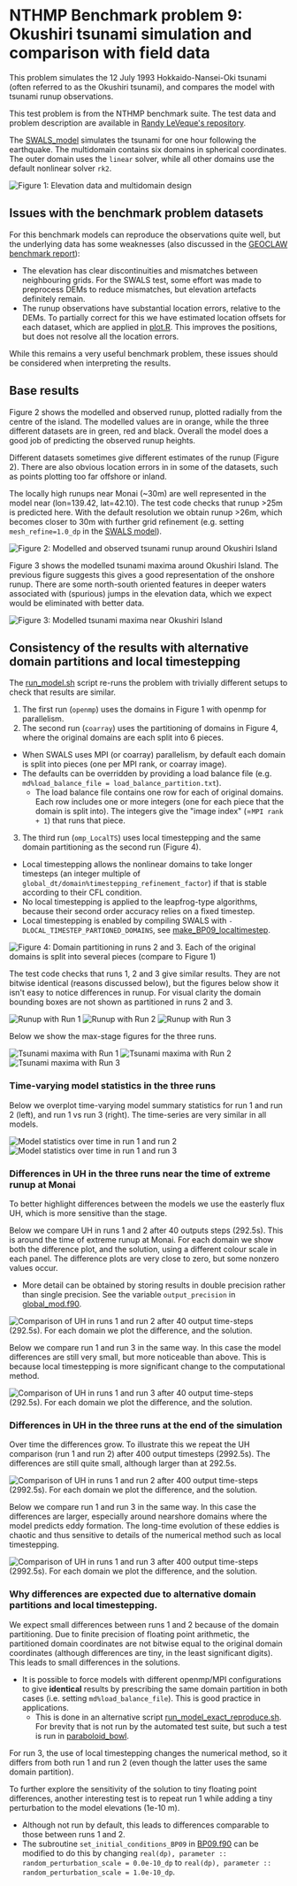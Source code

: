 # NTHMP Benchmark problem 9: Okushiri tsunami simulation and comparison with field data

This problem simulates the 12 July 1993 Hokkaido-Nansei-Oki tsunami (often referred to as the Okushiri tsunami), and compares the model with tsunami runup observations.

This test problem is from the NTHMP benchmark suite. The test data and problem description are available in [Randy LeVeque's repository](https://github.com/rjleveque/nthmp-benchmark-problems/tree/master/BP09-FrankG-Okushiri_island/). 

The [SWALS_model](BP09.f90) simulates the tsunami for one hour following the earthquake. The multidomain contains six domains in spherical coordinates. The outer domain uses the `linear` solver, while all other domains use the default nonlinear solver `rk2`. 

![Figure 1: Elevation data and multidomain design](elevation_okushiri_lowresolution_omp.png)

## Issues with the benchmark problem datasets

For this benchmark models can reproduce the observations quite well, but the underlying data has some weaknesses (also discussed in the [GEOCLAW benchmark report](https://depts.washington.edu/clawpack/links/nthmp-benchmarks/geoclaw-results.pdf)):
* The elevation has clear discontinuities and mismatches between neighbouring grids. For the SWALS test, some effort was made to preprocess DEMs to reduce mismatches, but elevation artefacts definitely remain.
* The runup observations have substantial location errors, relative to the DEMs. To partially correct for this we have estimated location offsets for each dataset, which are applied in [plot.R](plot.R). This improves the positions, but does not resolve all the location errors.

While this remains a very useful benchmark problem, these issues should be considered when interpreting the results. 

## Base results

Figure 2 shows the modelled and observed runup, plotted radially from the centre of the island. The modelled values are in orange, while the three different datasets are in green, red and black. Overall the model does a good job of predicting the observed runup heights.

Different datasets sometimes give different estimates of the runup (Figure 2). There are also obvious location errors in in some of the datasets, such as points plotting too far offshore or inland.

The locally high runups near Monai (~30m) are well represented in the model near (lon=139.42, lat=42.10). The test code checks that runup >25m is predicted here. With the default resolution we obtain runup >26m, which becomes closer to 30m with further grid refinement (e.g. setting `mesh_refine=1.0_dp` in the [SWALS model](BP09.f90)). 

![Figure 2: Modelled and observed tsunami runup around Okushiri Island](runup_heights_okushiri_lowresolution_omp.png)

Figure 3 shows the modelled tsunami maxima around Okushiri Island. The previous figure suggests this gives a good representation of the onshore runup. There are some north-south oriented features in deeper waters associated with (spurious) jumps in the elevation data, which we expect would be eliminated with better data.

![Figure 3: Modelled tsunami maxima near Okushiri Island](max_stage_okushiri_lowresolution_omp.png)

## Consistency of the results with alternative domain partitions and local timestepping

The [run_model.sh](run_model.sh) script re-runs the problem with trivially different setups to check that results are similar.
1. The first run (`openmp`) uses the domains in Figure 1 with openmp for parallelism.
2. The second run (`coarray`) uses the partitioning of domains in Figure 4, where the original domains are each split into 6 pieces.
  * When SWALS uses MPI (or coarray) parallelism, by default each domain is split into pieces (one per MPI rank, or coarray image). 
  * The defaults can be overridden by providing a load balance file (e.g. `md%load_balance_file = load_balance_partition.txt`). 
      * The load balance file contains one row for each of original domains. Each row includes one or more integers (one for each piece that the domain is split into). The integers give the "image index" (=`MPI rank + 1`) that runs that piece. 
3. The third run (`omp_LocalTS`) uses local timestepping and the same domain partitioning as the second run (Figure 4). 
  * Local timestepping allows the nonlinear domains to take longer timesteps (an integer multiple of `global_dt/domain%timestepping_refinement_factor`) if that is stable according to their CFL condition.
  * No local timestepping is applied to the leapfrog-type algorithms, because their second order accuracy relies on a fixed timestep.
  * Local timestepping is enabled by compiling SWALS with `-DLOCAL_TIMESTEP_PARTIONED_DOMAINS`, see [make_BP09_localtimestep](make_BP09_localtimestep).

![Figure 4: Domain partitioning in runs 2 and 3. Each of the original domains is split into several pieces (compare to Figure 1)](elevation_okushiri_lowresolution_coarray.png)

The test code checks that runs 1, 2 and 3 give similar results. They are not bitwise identical (reasons discussed below), but the figures below show it isn't easy to notice differences in runup. For visual clarity the domain bounding boxes are not shown as partitioned in runs 2 and 3.

![Runup with Run 1](runup_heights_okushiri_lowresolution_omp.png) ![Runup with Run 2](runup_heights_okushiri_lowresolution_coarray.png) ![Runup with Run 3](runup_heights_okushiri_lowresolution_omp_localtimestep.png)

Below we show the max-stage figures for the three runs. 

![Tsunami maxima with Run 1](max_stage_okushiri_lowresolution_omp.png) ![Tsunami maxima with Run 2](max_stage_okushiri_lowresolution_coarray.png) ![Tsunami maxima with Run 3](max_stage_okushiri_lowresolution_omp_localtimestep.png)

### Time-varying model statistics in the three runs

Below we overplot time-varying model summary statistics for run 1 and run 2 (left), and run 1 vs run 3 (right). The time-series are very similar in all models.

![Model statistics over time in run 1 and run 2](Compare_openmp_coarray.png) ![Model statistics over time in run 1 and run 3](Compare_openmp_ompLocalTS.png)

### Differences in UH in the three runs near the time of extreme runup at Monai

To better highlight differences between the models we use the easterly flux UH, which is more sensitive than the stage. 

Below we compare UH in runs 1 and 2 after 40 outputs steps (292.5s). This is around the time of extreme runup at Monai. For each domain we show both the difference plot, and the solution, using a different colour scale in each panel. The difference plots are very close to zero, but some nonzero values occur. 
  * More detail can be obtained by storing results in double precision rather than single precision. See the variable `output_precision` in [global_mod.f90](../../../../src/shallow_water/global_mod.f90).

![Comparison of UH in runs 1 and run 2 after 40 output time-steps (292.5s). For each domain we plot the difference, and the solution.](Compare_omp_coarray_time_index_40.png)

Below we compare run 1 and run 3 in the same way. In this case the model differences are still very small, but more noticeable than above. This is because local timestepping is more significant change to the computational method. 

![Comparison of UH in runs 1 and run 3 after 40 output time-steps (292.5s). For each domain we plot the difference, and the solution.](Compare_omp_ompLocalTS_time_index_40.png)

### Differences in UH in the three runs at the end of the simulation

Over time the differences grow. To illustrate this we repeat the UH comparison (run 1 and run 2) after 400 output timesteps (2992.5s). The differences are still quite small, although larger than at 292.5s.

![Comparison of UH in runs 1 and run 2 after 400 output time-steps (2992.5s). For each domain we plot the difference, and the solution.](Compare_omp_coarray_time_index_400.png)

Below we compare run 1 and run 3 in the same way. In this case the differences are larger, especially around nearshore domains where the model predicts eddy formation. The long-time evolution of these eddies is chaotic and thus sensitive to details of the numerical method such as local timestepping.

![Comparison of UH in runs 1 and run 3 after 400 output time-steps (2992.5s). For each domain we plot the difference, and the solution.](Compare_omp_ompLocalTS_time_index_400.png)

### Why differences are expected due to alternative domain partitions and local timestepping.

We expect small differences between runs 1 and 2 because of the domain partitioning. Due to finite precision of floating point arithmetic, the partitioned domain coordinates are not bitwise equal to the original domain coordinates (although differences are tiny, in the least significant digits). This leads to small differences in the solutions. 
  * It is possible to force models with different openmp/MPI configurations to give __identical__ results by prescribing the same domain partition in both cases (i.e. setting `md%load_balance_file`). This is good practice in applications. 
    * This is done in an alternative script [run_model_exact_reproduce.sh](run_model_exact_reproduce.sh). For brevity that is not run by the automated test suite, but such a test is run in [paraboloid_bowl](../../paraboloid_bowl).

For run 3, the use of local timestepping changes the numerical method, so it differs from both run 1 and run 2 (even though the latter uses the same domain partition). 

To further explore the sensitivity of the solution to tiny floating point differences, another interesting test is to repeat run 1 while adding a tiny perturbation to the model elevations (1e-10 m). 
  * Although not run by default, this leads to differences comparable to those between runs 1 and 2. 
  * The subroutine `set_initial_conditions_BP09` in [BP09.f90](BP09.f90) can be modified to do this by changing `real(dp), parameter :: random_perturbation_scale = 0.0e-10_dp` to `real(dp), parameter :: random_perturbation_scale = 1.0e-10_dp`. 

